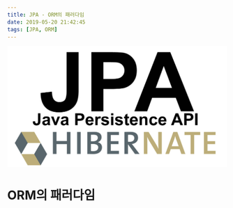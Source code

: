 ```yaml
---
title: JPA - ORM의 패러다임
date: 2019-05-20 21:42:45
tags: [JPA, ORM]
---
```


![images](/images/jpa/jpa.jpg)<br/>

# ORM의 패러다임
